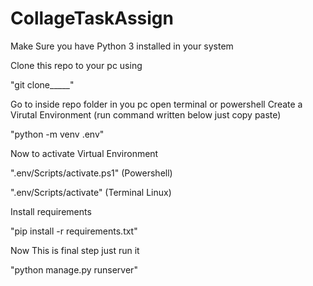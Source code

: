 # CollageTaskAssign

Make Sure you have Python 3 installed in your system

Clone this repo to your pc using

"git clone_____"

Go to inside repo folder in you pc open terminal or powershell
Create a Virutal Environment (run command written below just copy paste)

"python -m venv .env"

Now to activate Virtual Environment

".env/Scripts/activate.ps1" (Powershell)

".env/Scripts/activate" (Terminal Linux)

Install requirements

"pip install -r requirements.txt"

Now This is final step just run it

"python manage.py runserver"